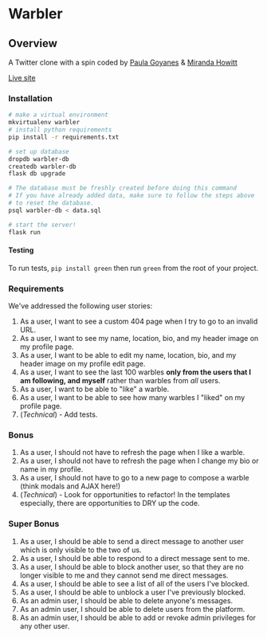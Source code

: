 # Warbler

## Overview

A Twitter clone with a spin coded by [Paula Goyanes](https://github.com/goyanespaula) & [Miranda Howitt](https://github.com/Mhowitt)

[Live site](http://warbler-app.herokuapp.com/)

### Installation

```sh
# make a virtual environment
mkvirtualenv warbler
# install python requirements
pip install -r requirements.txt

# set up database
dropdb warbler-db
createdb warbler-db
flask db upgrade

# The database must be freshly created before doing this command
# If you have already added data, make sure to follow the steps above
# to reset the database.
psql warbler-db < data.sql

# start the server!
flask run
```

#### Testing

To run tests, `pip install green` then run `green` from the root of your project.

### Requirements

We've addressed the following user stories:

1.  As a user, I want to see a custom 404 page when I try to go to an invalid URL.
1.  As a user, I want to see my name, location, bio, and my header image on my profile page.
1.  As a user, I want to be able to edit my name, location, bio, and my header image on my profile edit page.
1.  As a user, I want to see the last 100 warbles **only from the users that I am following, and myself** rather than warbles from _all_ users.
1.  As a user, I want to be able to "like" a warble.
1.  As a user, I want to be able to see how many warbles I "liked" on my profile page.
1.  (_Technical_) - Add tests.

### Bonus

1.  As a user, I should not have to refresh the page when I like a warble.
1.  As a user, I should not have to refresh the page when I change my bio or name in my profile.
1.  As a user, I should not have to go to a new page to compose a warble (think modals and AJAX here!)
1.  (_Technical_) - Look for opportunities to refactor! In the templates especially, there are opportunities to DRY up the code.

### Super Bonus

1.  As a user, I should be able to send a direct message to another user which is only visible to the two of us.
1.  As a user, I should be able to respond to a direct message sent to me.
1.  As a user, I should be able to block another user, so that they are no longer visible to me and they cannot send me direct messages.
1.  As a user, I should be able to see a list of all of the users I've blocked.
1.  As a user, I should be able to unblock a user I've previously blocked.
1.  As an admin user, I should be able to delete anyone's messages.
1.  As an admin user, I should be able to delete users from the platform.
1.  As an admin user, I should be able to add or revoke admin privileges for any other user.
